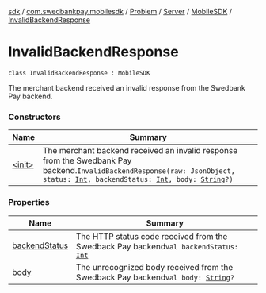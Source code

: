 [sdk](../../../../../index.md) / [com.swedbankpay.mobilesdk](../../../../index.md) / [Problem](../../../index.md) / [Server](../../index.md) / [MobileSDK](../index.md) / [InvalidBackendResponse](./index.md)

# InvalidBackendResponse

`class InvalidBackendResponse : MobileSDK`

The merchant backend received an invalid response from the Swedbank Pay backend.

### Constructors

| Name | Summary |
|---|---|
| [&lt;init&gt;](-init-.md) | The merchant backend received an invalid response from the Swedbank Pay backend.`InvalidBackendResponse(raw: JsonObject, status: `[`Int`](https://kotlinlang.org/api/latest/jvm/stdlib/kotlin/-int/index.html)`, backendStatus: `[`Int`](https://kotlinlang.org/api/latest/jvm/stdlib/kotlin/-int/index.html)`, body: `[`String`](https://kotlinlang.org/api/latest/jvm/stdlib/kotlin/-string/index.html)`?)` |

### Properties

| Name | Summary |
|---|---|
| [backendStatus](backend-status.md) | The HTTP status code received from the Swedback Pay backend`val backendStatus: `[`Int`](https://kotlinlang.org/api/latest/jvm/stdlib/kotlin/-int/index.html) |
| [body](body.md) | The unrecognized body received from the Swedback Pay backend`val body: `[`String`](https://kotlinlang.org/api/latest/jvm/stdlib/kotlin/-string/index.html)`?` |

